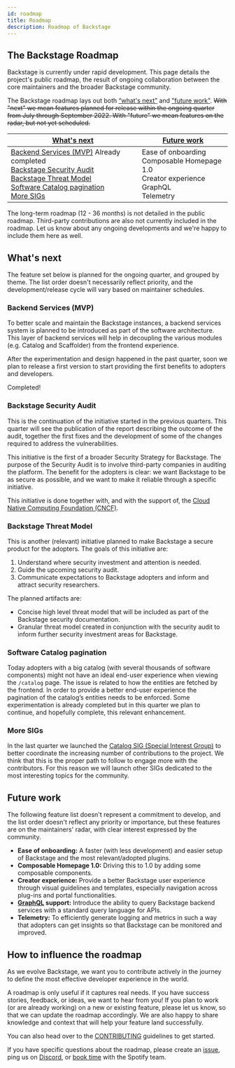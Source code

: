 ```yaml
---
id: roadmap
title: Roadmap
description: Roadmap of Backstage
---
```


## The Backstage Roadmap

Backstage is currently under rapid development. This page details the project's
public roadmap, the result of ongoing collaboration between the core maintainers
and the broader Backstage community.

The Backstage roadmap lays out both [“what's next”](#whats-next) and ["future
work"](#future-work). ~~With "next" we mean features planned for release within
the ongoing quarter from July through September 2022. With "future" we mean
features on the radar, but not yet scheduled.~~

| [What's next](#whats-next)                                                                                                                                                                                                                                          | [Future work](#future-work)                                                                             |
| ------------------------------------------------------------------------------------------------------------------------------------------------------------------------------------------------------------------------------------------------------------------- | ------------------------------------------------------------------------------------------------------- |
| [Backend Services (MVP)](#backend-services-mvp) Already completed <br/> [Backstage Security Audit](#backstage-security-audit) <br/> [Backstage Threat Model](#backstage-threat-model) <br/> [Software Catalog pagination](#software-catalog-pagination) <br/> [More SIGs](#more-sigs) | Ease of onboarding <br/> Composable Homepage 1.0 <br/> Creator experience <br/> GraphQL <br/> Telemetry |

The long-term roadmap (12 - 36 months) is not detailed in the public roadmap.
Third-party contributions are also not currently included in the roadmap. Let us
know about any ongoing developments and we're happy to include them here as
well.

## What's next

The feature set below is planned for the ongoing quarter, and grouped by theme.
The list order doesn't necessarily reflect priority, and the development/release
cycle will vary based on maintainer schedules.

### Backend Services (MVP)

To better scale and maintain the Backstage instances, a backend services system
is planned to be introduced as part of the software architecture. This layer of
backend services will help in decoupling the various modules (e.g. Catalog and
Scaffolder) from the frontend experience.

After the experimentation and design happened in the past quarter, soon we plan to release a first version to start providing the first benefits to adopters and developers.

Completed!

### Backstage Security Audit

This is the continuation of the initiative started in the previous quarters. This
quarter will see the publication of the report describing the outcome of the
audit, together the first fixes and the development of some of the changes
required to address the vulnerabilities.

This initiative is the first of a broader Security Strategy for Backstage. The
purpose of the Security Audit is to involve third-party companies in auditing
the platform. The benefit for the adopters is clear: we want Backstage to be as
secure as possible, and we want to make it reliable through a specific
initiative.

This initiative is done together with, and with the support of, the [Cloud
Native Computing Foundation (CNCF)](https://www.cncf.io/).

### Backstage Threat Model

This is another (relevant) initiative planned to make Backstage a secure product for the adopters. The goals of this initiative are:

1. Understand where security investment and attention is needed.
2. Guide the upcoming security audit.
3. Communicate expectations to Backstage adopters and inform and attract security researchers.

The planned artifacts are:

- Concise high level threat model that will be included as part of the Backstage security documentation.
- Granular threat model created in conjunction with the security audit to inform further security investment areas for Backstage.

### Software Catalog pagination

Today adopters with a big catalog (with several thousands of software components) might not have an ideal end-user experience when viewing the `/catalog` page. The issue is related to how the entities are fetched by the frontend. In order to provide a better end-user experience the pagination of the catalog’s entities needs to be enforced. Some experimentation is already completed but in this quarter we plan to continue, and hopefully complete, this relevant enhancement.

### More SIGs

In the last quarter we launched the [Catalog SIG (Special Interest Group)](https://github.com/backstage/community/tree/main/sigs/sig-catalog) to better coordinate the increasing number of contributions to the project. We think that this is the proper path to follow to engage more with the contributors. For this reason we will launch other SIGs dedicated to the most interesting topics for the community.

## Future work

The following feature list doesn't represent a commitment to develop, and the
list order doesn't reflect any priority or importance, but these features are on
the maintainers' radar, with clear interest expressed by the community.

- **Ease of onboarding:** A faster (with less development) and easier setup of
  Backstage and the most relevant/adopted plugins.
- **Composable Homepage 1.0:** Driving this to 1.0 by adding some composable
  components.
- **Creator experience:** Provide a better Backstage user experience through
  visual guidelines and templates, especially navigation across plug-ins and
  portal functionalities.
- **[GraphQL](https://graphql.org/) support:** Introduce the ability to query
  Backstage backend services with a standard query language for APIs.
- **Telemetry:** To efficiently generate logging and metrics in such a way that
  adopters can get insights so that Backstage can be monitored and improved.

## How to influence the roadmap

As we evolve Backstage, we want you to contribute actively in the journey to
define the most effective developer experience in the world.

A roadmap is only useful if it captures real needs. If you have success stories,
feedback, or ideas, we want to hear from you! If you plan to work (or are
already working) on a new or existing feature, please let us know, so that we
can update the roadmap accordingly. We are also happy to share knowledge and
context that will help your feature land successfully.

You can also head over to the
[CONTRIBUTING](https://github.com/backstage/backstage/blob/master/CONTRIBUTING.md)
guidelines to get started.

If you have specific questions about the roadmap, please create an
[issue](https://github.com/backstage/backstage/issues/new/choose), ping us on
[Discord](https://discord.gg/backstage-687207715902193673), or [book time](https://info.backstage.spotify.com/office-hours) with the Spotify team.
